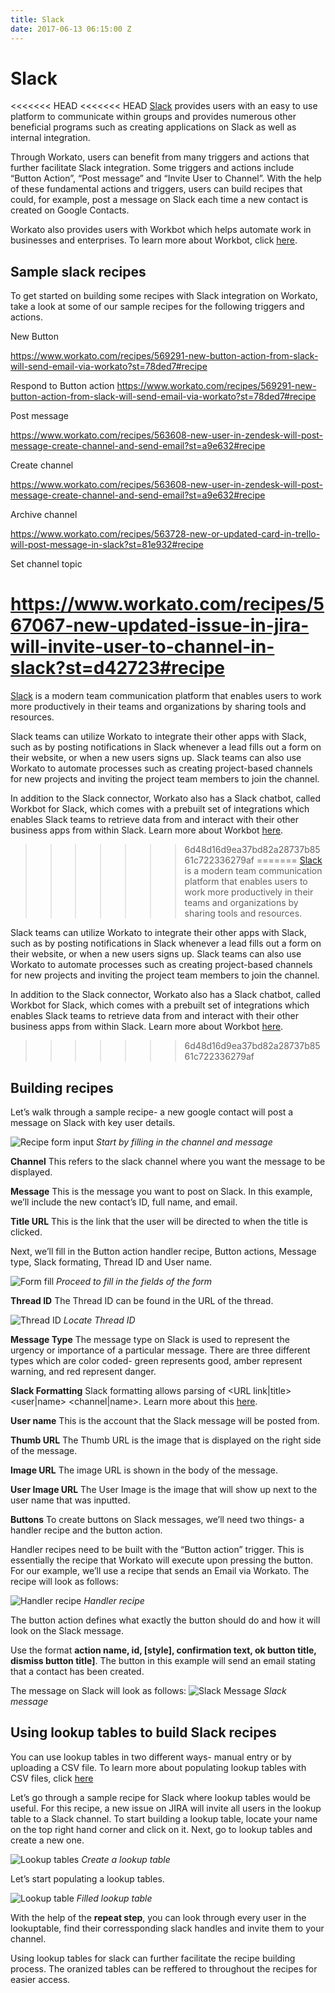```yaml
---
title: Slack
date: 2017-06-13 06:15:00 Z
---
```

 
# Slack

<<<<<<< HEAD
<<<<<<< HEAD
[Slack](https://api.slack.com) provides users with an easy to use platform to communicate within groups and provides numerous other beneficial programs such as creating applications on Slack as well as internal integration. 

Through Workato, users can benefit from many triggers and actions that further facilitate Slack integration. Some triggers and actions include “Button Action”, “Post message” and “Invite User to Channel”. With the help of these fundamental actions and triggers, users can build recipes that could, for example, post a message on Slack each time a new contact is created on Google Contacts.

Workato also provides users with Workbot which helps automate work in businesses and enterprises. To learn more about Workbot, click [here](https://www.workato.com/workbot-slack). 

## Sample slack recipes

To get started on building some recipes with Slack integration on Workato, take a look at some of our sample recipes for the following triggers and actions.

New Button

https://www.workato.com/recipes/569291-new-button-action-from-slack-will-send-email-via-workato?st=78ded7#recipe

Respond to Button action
https://www.workato.com/recipes/569291-new-button-action-from-slack-will-send-email-via-workato?st=78ded7#recipe

Post message

https://www.workato.com/recipes/563608-new-user-in-zendesk-will-post-message-create-channel-and-send-email?st=a9e632#recipe

Create channel

https://www.workato.com/recipes/563608-new-user-in-zendesk-will-post-message-create-channel-and-send-email?st=a9e632#recipe

Archive channel

https://www.workato.com/recipes/563728-new-or-updated-card-in-trello-will-post-message-in-slack?st=81e932#recipe

Set channel topic

https://www.workato.com/recipes/567067-new-updated-issue-in-jira-will-invite-user-to-channel-in-slack?st=d42723#recipe
=======
[Slack](https://slack.com/) is a modern team communication platform that enables users to work more productively in their teams and organizations by sharing tools and resources.

Slack teams can utilize Workato to integrate their other apps with Slack, such as by posting notifications in Slack whenever a lead fills out a form on their website, or when a new users signs up. Slack teams can also use Workato to automate processes such as creating project-based channels for new projects and inviting the project team members to join the channel.

In addition to the Slack connector, Workato also has a Slack chatbot, called Workbot for Slack, which comes with a prebuilt set of integrations which enables Slack teams to retrieve data from and interact with their other business apps from within Slack. Learn more about Workbot [here](https://www.workato.com/workbot-slack). 
>>>>>>> 6d48d16d9ea37bd82a28737b8561c722336279af
=======
[Slack](https://slack.com/) is a modern team communication platform that enables users to work more productively in their teams and organizations by sharing tools and resources.

Slack teams can utilize Workato to integrate their other apps with Slack, such as by posting notifications in Slack whenever a lead fills out a form on their website, or when a new users signs up. Slack teams can also use Workato to automate processes such as creating project-based channels for new projects and inviting the project team members to join the channel.

In addition to the Slack connector, Workato also has a Slack chatbot, called Workbot for Slack, which comes with a prebuilt set of integrations which enables Slack teams to retrieve data from and interact with their other business apps from within Slack. Learn more about Workbot [here](https://www.workato.com/workbot-slack). 
>>>>>>> 6d48d16d9ea37bd82a28737b8561c722336279af

## Building recipes

Let’s walk through a sample recipe- a new google contact will post a message on Slack with key user details. 

![Recipe form input](/assets/images/connectors/slack/input-boxes-msg.png)
*Start by filling in the channel and message*

**Channel**
This refers to the slack channel where you want the message to be displayed. 

**Message**
This is the message you want to post on Slack. In this example, we’ll include the new contact’s ID, full name, and email.

**Title URL**
This is the link that the user will be directed to when the title is clicked. 
 

Next, we’ll fill in the Button action handler recipe, Button actions, Message type, Slack formating, Thread ID and User name. 

![Form fill](/assets/images/connectors/slack/button-input.png)
*Proceed to fill in the fields of the form*

**Thread ID**
The Thread ID can be found in the URL of the thread. 

![Thread ID](/assets/images/connectors/slack/thread-id.png)
*Locate Thread ID*

**Message Type**
The message type on Slack is used to represent the urgency or importance of a particular message. There are three different types which are color coded- green represents good, amber represent warning, and red represent danger. 

**Slack Formatting**
Slack formatting allows parsing of <URL link|title> <user|name> <channel|name>. Learn more about this [here](https://api.slack.com/docs/message-formatting).

**User name**
This is the account that the Slack message will be posted from. 

**Thumb URL**
The Thumb URL is the image that is displayed on the right side of the message.

**Image URL**
The image URL is shown in the body of the message. 

**User Image URL**
The User Image is the image that will show up next to the user name that was inputted.

**Buttons**
To create buttons on Slack messages, we’ll need two things- a handler recipe and the button action.

Handler recipes need to be built with the “Button action” trigger. This is essentially the recipe that Workato will execute upon pressing the button. For our example, we’ll use a recipe that sends an Email via Workato. The recipe will look as follows:

![Handler recipe](/assets/images/connectors/slack/handler-recipe.png)
*Handler recipe*

The button action defines what exactly the button should do and how it will look on the Slack message. 

Use the format **action name, id, [style], confirmation text, ok button title, dismiss button title]**. The button in this example will send an email stating that a contact has been created.

The message on Slack will look as follows:
![Slack Message](/assets/images/connectors/slack/final.png)
*Slack message*

## Using lookup tables to build Slack recipes

You can use lookup tables in two different ways- manual entry or by uploading a CSV file.  To learn more about populating lookup tables with CSV files, click [here](http://docs.workato.com/features/lookup-tables.html#importing-an-existing-csv-file)

Let’s go through a sample recipe for Slack where lookup tables would be useful. For this recipe, a new issue on JIRA will invite all users in the lookup table to a Slack channel. To start building a lookup table, locate your name on the top right hand corner and click on it.  Next, go to lookup tables and create a new one. 

![Lookup tables](/assets/images/connectors/slack/create.gif)
*Create a lookup table*

Let’s start populating a lookup tables.

![Lookup table](/assets/images/connectors/slack/add-new.jpg)
*Filled lookup table*

With the help of the **repeat step**, you can look through every user in the lookuptable, find their corressponding slack handles and invite them to your channel.

Using lookup tables for slack can further facilitate the recipe building process. The oranized tables can be reffered to throughout the recipes for easier access. 
